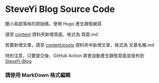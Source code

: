 # SteveYi Blog Source Code

酷小易部落格的原始碼，使用 Hugo 產生靜態網頁

請至 [content](https://github.com/steveyiyo/blog_source/tree/main/content) 資料夾新增頁面，格式為 頁面.md

若要新增文章，請至 [content/posts](https://github.com/steveyiyo/blog_source/tree/main/content/posts) 資料夾中新增文章，格式為 文章名稱.md

特別注意，只要提交後，GitHub Action 將會自動產生靜態頁面並發布到 [SteveYi-Blog](https://github.com/steveyiyo/SteveYi-Blog)

### 請使用 MarkDown 格式編輯
